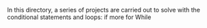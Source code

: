 In this directory, a series of projects are carried out to solve with the conditional statements and loops:
if more
for
While
